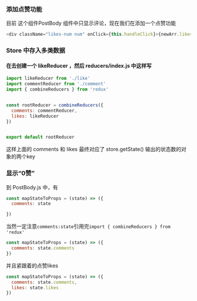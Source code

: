 ### 添加点赞功能

目前 这个组件PostBody 组件中只显示评论，现在我们在添加一个点赞功能

```js
<div className="likes-num num" onClick={this.handleClick}>{newArr.likes}人 赞</div>
```


### Store 中存入多类数据

#### 在去创建一个 likeReducer ，然后 reducers/index.js 中这样写

```js
import likeReducer from './like'
import commentReducer from './comment'
import { combineReducers } from 'redux'


const rootReducer = combineReducers({
  comments: commentReducer,
  likes: likeReducer
})


export default rootReducer

```
这样上面的 comments 和 likes 最终对应了 store.getState() 输出的状态数的对象的两个key




### 显示“0赞”
到 PostBody.js 中，有

```js
const mapStateToProps = (state) => ({
  comments: state

})
```
当然一定注意`comments:state`引用完`import { combineReducers } from 'redux'`

```js
const mapStateToProps = (state) => ({
  comments: state.comments
})
```

并且紧跟着的点赞likes

```js
const mapStateToProps = (state) => ({
  comments: state.comments,
  likes: state.likes
})

```
